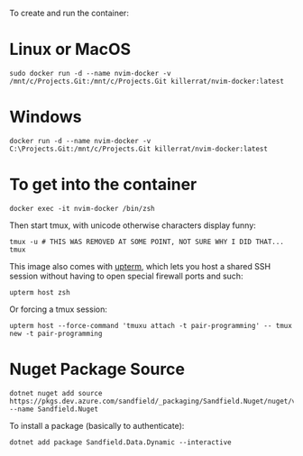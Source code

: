 To create and run the container:
# Linux or MacOS
```
sudo docker run -d --name nvim-docker -v /mnt/c/Projects.Git:/mnt/c/Projects.Git killerrat/nvim-docker:latest
```
# Windows
```
docker run -d --name nvim-docker -v C:\Projects.Git:/mnt/c/Projects.Git killerrat/nvim-docker:latest
```


# To get into the container
```
docker exec -it nvim-docker /bin/zsh
```
Then start tmux, with unicode otherwise characters display funny:
```
tmux -u # THIS WAS REMOVED AT SOME POINT, NOT SURE WHY I DID THAT...
tmux
```

This image also comes with [upterm](https://github.com/owenthereal/upterm), which lets you host a shared SSH session without having to open special firewall ports and such:
```
upterm host zsh
```
Or forcing a tmux session:
```
upterm host --force-command 'tmuxu attach -t pair-programming' -- tmux new -t pair-programming
```

# Nuget Package Source
```
dotnet nuget add source https://pkgs.dev.azure.com/sandfield/_packaging/Sandfield.Nuget/nuget/v3/index.json --name Sandfield.Nuget
```

To install a package (basically to authenticate):
```
dotnet add package Sandfield.Data.Dynamic --interactive
```
